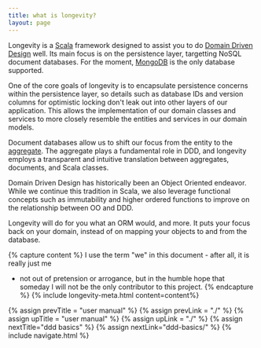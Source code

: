 ```yaml
---
title: what is longevity?
layout: page
---
```


Longevity is a [Scala](http://www.scala-lang.org/) framework designed
to assist you to do [Domain Driven Design](http://dddcommunity.org/)
well. Its main focus is on the persistence layer, targetting NoSQL
document databases. For the moment,
[MongoDB](https://www.mongodb.org/) is the only database supported.

One of the core goals of longevity is to encapsulate persistence
concerns within the persistence layer, so details such as database IDs
and version columns for optimistic locking don't leak out into other
layers of our application. This allows the implementation of our
domain classes and services to more closely resemble the entities and
services in our domain models.

Document databases allow us to shift our focus from the entity to the
[aggregate](http://martinfowler.com/bliki/DDD_Aggregate.html). The
aggregate plays a fundamental role in DDD, and longevity employs a
transparent and intuitive translation between aggregates, documents,
and Scala classes.

Domain Driven Design has historically been an Object Oriented
endeavor. While we continue this tradition in Scala, we also leverage
functional concepts such as immutability and higher ordered functions
to improve on the relationship between OO and DDD.

Longevity will do for you what an ORM would, and more. It puts your
focus back on your domain, instead of on mapping your objects to and
from the database.

{% capture content %}
I use the term "we" in this document - after all, it is really just me
- not out of pretension or arrogance, but in the humble hope that
someday I will not be the only contributor to this project.
{% endcapture %}
{% include longevity-meta.html content=content%}

{% assign prevTitle = "user manual" %}
{% assign prevLink = "./" %}
{% assign upTitle = "user manual" %}
{% assign upLink = "./" %}
{% assign nextTitle="ddd basics" %}
{% assign nextLink="ddd-basics/" %}
{% include navigate.html %}
